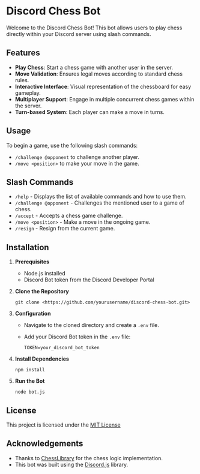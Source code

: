 
# Discord Chess Bot

Welcome to the Discord Chess Bot! This bot allows users to play chess directly within your Discord server using slash commands.

## Features

- **Play Chess**: Start a chess game with another user in the server.
- **Move Validation**: Ensures legal moves according to standard chess rules.
- **Interactive Interface**: Visual representation of the chessboard for easy gameplay.
- **Multiplayer Support**: Engage in multiple concurrent chess games within the server.
- **Turn-based System**: Each player can make a move in turns.

## Usage

To begin a game, use the following slash commands:

- `/challenge @opponent` to challenge another player.
- `/move <position>` to make your move in the game.

## Slash Commands

- `/help` - Displays the list of available commands and how to use them.
- `/challenge @opponent` - Challenges the mentioned user to a game of chess.
- `/accept` - Accepts a chess game challenge.
- `/move <position>` - Make a move in the ongoing game.
- `/resign` - Resign from the current game.

## Installation

1. **Prerequisites**

	- Node.js installed
	- Discord Bot token from the Discord Developer Portal

2. **Clone the Repository**

    ```git
    git clone <https://github.com/yourusername/discord-chess-bot.git>
    ```

3. **Configuration**

	- Navigate to the cloned directory and create a `.env` file.
	- Add your Discord Bot token in the `.env` file:

	  ```node
	  TOKEN=your_discord_bot_token
	  ```

4. **Install Dependencies**

    ```node
    npm install
    ```

5. **Run the Bot**

    ```node
    node bot.js
    ```

## License

This project is licensed under the [MIT License](https://koy.mit-license.org)
  
## Acknowledgements

- Thanks to [ChessLibrary](https://www.npmjs.com/package/chess.js) for the chess logic implementation.
- This bot was built using the [Discord.js](https://www.npmjs.com/package/discord.js) library.

